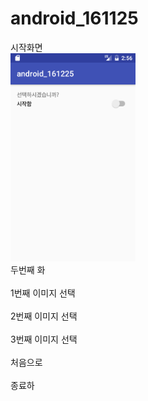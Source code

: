 # android_161125

시작화면
<br>
<img src="https://github.com/qhdl301/android_161125/blob/master/app/fixel/Screenshot_1480042587.png?raw=true" width="200px" />
</br>
두번째 화
<br>
<img scr="https://github.com/qhdl301/android_161125/blob/master/app/fixel/Screenshot_1480042609.png?raw=true" width="150px"/>
</br>
1번째 이미지 선택
<br><img scr="https://github.com/qhdl301/android_161125/blob/master/app/fixel/Screenshot_1480042713.png?raw=true" width="150px"/></br>
2번째 이미지 선택
<br><img scr="https://github.com/qhdl301/android_161125/blob/master/app/fixel/Screenshot_1480042725.png?raw=true" width="150px"/></img></br>
3번째 이미지 선택
<br><img scr="https://github.com/qhdl301/android_161125/blob/master/app/fixel/Screenshot_1480042730.png?raw=true" width=150px></img></br>
처음으로
<br><img scr="https://github.com/qhdl301/android_161125/blob/master/app/fixel/Screenshot_1480042739.png?raw=true" width=150px></img></br>
종료하
<br><img scr="https://github.com/qhdl301/android_161125/blob/master/app/fixel/Screenshot_1480042744.png?raw=true" width=150px></img></br>

